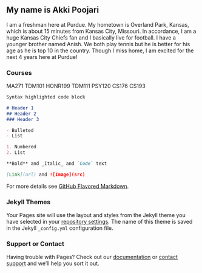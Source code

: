 ## My name is Akki Poojari

I am a freshman here at Purdue. My hometown is Overland Park, Kansas, which is about 15 minutes from Kansas City, Missouri. In accordance, I am a huge Kansas City Chiefs fan and I basically live for football. I have a younger brother named Anish. We both play tennis but he is better for his age as he is top 10 in the country. Though I miss home, I am excited for the next 4 years here at Purdue!

### Courses

MA271
TDM101
HONR199
TDM111
PSY120
CS176
CS193

```markdown
Syntax highlighted code block

# Header 1
## Header 2
### Header 3

- Bulleted
- List

1. Numbered
2. List

**Bold** and _Italic_ and `Code` text

[Link](url) and ![Image](src)
```

For more details see [GitHub Flavored Markdown](https://guides.github.com/features/mastering-markdown/).

### Jekyll Themes

Your Pages site will use the layout and styles from the Jekyll theme you have selected in your [repository settings](https://github.com/kalutes/CS193_Fall18_Lab1/settings). The name of this theme is saved in the Jekyll `_config.yml` configuration file.

### Support or Contact

Having trouble with Pages? Check out our [documentation](https://help.github.com/categories/github-pages-basics/) or [contact support](https://github.com/contact) and we’ll help you sort it out.
